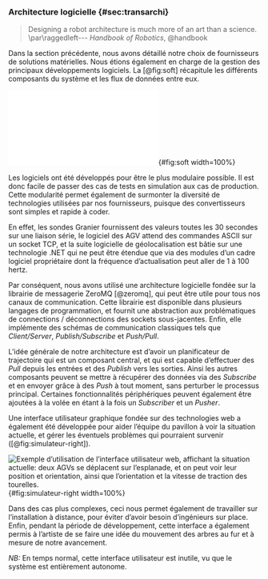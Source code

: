 ### Architecture logicielle {#sec:transarchi}

> Designing a robot architecture is much more of an art than a science.
> \par\raggedleft--- *Handbook of Robotics*, @handbook

Dans la section précédente, nous avons détaillé notre choix de fournisseurs de solutions matérielles. Nous étions
également en charge de la gestion des principaux développements logiciels. La [@fig:soft] récapitule les différents
composants du système et les flux de données entre eux.

![Architecture logicielle: chaque arbre a trois sondes Granier qui sont utilisées par le planificateur de trajectoire.
Le planificateur de trajectoire récupère également la position et l’orientation actuelle de chaque robot grâce au
système de géolocalisation, puis calcule les vitesses de traction et d’orientation de chaque tourelle de chaque AGV. Un
utilisateur peut aussi directement donner des consignes au planificateur de trajectoire lorsque c’est nécessaire. Les
variables $(s_1, s_2, s_3)$, $(x, y, \alpha)$ et $(v_i, \theta_i)$ sont explicitées dans la
[@sec:transplanif].](tikz/schema_block.pdf){#fig:soft width=100%}

Les logiciels ont été développés pour être le plus modulaire possible. Il est donc facile de passer des cas de tests
en simulation aux cas de production. Cette modularité permet également de surmonter la diversité de technologies
utilisées par nos fournisseurs, puisque des convertisseurs sont simples et rapide à coder.

En effet, les sondes Granier fournissent des valeurs toutes les 30 secondes sur une liaison série, le logiciel des
AGV attend des commandes ASCII sur un socket TCP, et la suite logicielle de géolocalisation est bâtie sur une
technologie .NET qui ne peut être étendue que via des modules d’un cadre logiciel propriétaire dont la fréquence
d’actualisation peut aller de 1 à 100 hertz.

Par conséquent, nous avons utilisé une architecture logicielle fondée sur la librairie de messagerie ZeroMQ
[@zeromq], qui peut être utile pour tous nos canaux de communication. Cette librairie est disponible dans plusieurs
langages de programmation, et fournit une abstraction aux problématiques de connections / déconnections des sockets
sous-jacentes. Enfin, elle implémente des schémas de communication classiques tels que *Client/Server*,
*Publish/Subscribe* et *Push/Pull*.

L’idée générale de notre architecture est d’avoir un planificateur de trajectoire qui est un composant central, et qui
est capable d’effectuer des *Pull* depuis les entrées et des *Publish* vers les sorties. Ainsi les autres composants
peuvent se mettre à récupérer des données via des *Subscribe* et en envoyer grâce à des *Push* à tout moment, sans
perturber le processus principal. Certaines fonctionnalités périphériques peuvent également être ajoutées à la volée en
étant à la fois un *Subscriber* et un *Pusher*.

Une interface utilisateur graphique fondée sur des technologies web a également été développée pour aider l’équipe du
pavillon à voir la situation actuelle, et gérer les éventuels problèmes qui pourraient survenir
([@fig:simulateur-right]).

![Exemple d’utilisation de l’interface utilisateur web, affichant la situation actuelle: deux AGVs se déplacent sur
l’esplanade, et on peut voir leur position et orientation, ainsi que l’orientation et la vitesse de traction des
tourelles.](imgs/simulateur-right.png){#fig:simulateur-right width=100%}

Dans des cas plus complexes, ceci nous permet également de travailler sur l’installation à
distance, pour éviter d’avoir besoin d’ingénieurs sur place. Enfin, pendant la période de développement, cette
interface a également permis à l’artiste de se faire une idée du mouvement des arbres au fur et à mesure de notre
avancement.

*NB:* En temps normal, cette interface utilisateur est inutile, vu que le système est entièrement autonome.

